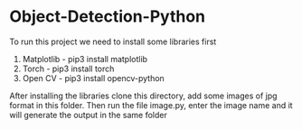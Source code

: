 # Object-Detection-Python

To run this project we need to install some libraries first
1. Matplotlib - pip3 install matplotlib
2. Torch - pip3 install torch
3. Open CV - pip3 install opencv-python

After installing the libraries clone this directory, add some images of jpg format in this folder.
Then run the file image.py, enter the image name and it will generate the output in the same folder
